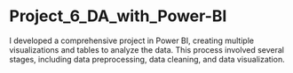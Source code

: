 # Project_6_DA_with_Power-BI
I developed a comprehensive project in Power BI, creating multiple visualizations and tables to analyze the data. This process involved several stages, including data preprocessing, data cleaning, and data visualization.
